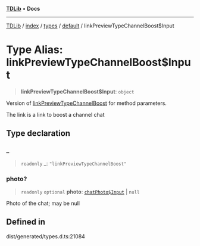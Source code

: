 [**TDLib**](../../../../../../README.md) • **Docs**

***

[TDLib](../../../../../../modules.md) / [index](../../../../../README.md) / [types](../../../README.md) / [default](../README.md) / linkPreviewTypeChannelBoost$Input

# Type Alias: linkPreviewTypeChannelBoost$Input

> **linkPreviewTypeChannelBoost$Input**: `object`

Version of [linkPreviewTypeChannelBoost](linkPreviewTypeChannelBoost.md) for method parameters.

The link is a link to boost a channel chat

## Type declaration

### \_

> `readonly` **\_**: `"linkPreviewTypeChannelBoost"`

### photo?

> `readonly` `optional` **photo**: [`chatPhoto$Input`](chatPhoto$Input-1.md) \| `null`

Photo of the chat; may be null

## Defined in

dist/generated/types.d.ts:21084
